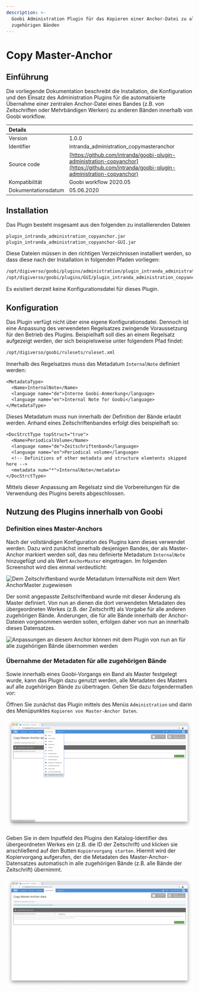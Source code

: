 ```yaml
---
description: >-
  Goobi Administration Plugin für das Kopieren einer Anchor-Datei zu allen
  zugehörigen Bänden
---
```


# Copy Master-Anchor

## Einführung

Die vorliegende Dokumentation beschreibt die Installation, die Konfiguration und den Einsatz des Administration Plugins für die automatisierte Übernahme einer zentralen Anchor-Datei eines Bandes \(z.B. von Zeitschriften oder Mehrbändigen Werken\) zu anderen Bänden innerhalb von Goobi workflow.

| Details |  |
| :--- | :--- |
| Version | 1.0.0 |
| Identifier | intranda\_administration\_copymasteranchor |
| Source code | [https://github.com/intranda/goobi-plugin-administration-copyanchor](https://github.com/intranda/goobi-plugin-administration-copyanchor) |
| Kompatibilität | Goobi workflow 2020.05 |
| Dokumentationsdatum | 05.06.2020 |

## Installation

Das Plugin besteht insgesamt aus den folgenden zu installierenden Dateien

```text
plugin_intranda_administration_copyanchor.jar
plugin_intranda_administration_copyanchor-GUI.jar
```

Diese Dateien müssen in den richtigen Verzeichnissen installiert werden, so dass diese nach der Installation in folgenden Pfaden vorliegen:

```bash
/opt/digiverso/goobi/plugins/administration/plugin_intranda_administration_copyanchor.jar
/opt/digiverso/goobi/plugins/GUI/plugin_intranda_administration_copyanchor-GUI.jar
```

Es existiert derzeit keine Konfigurationsdatei für dieses Plugin.

## Konfiguration

Das Plugin verfügt nicht über eine eigene Konfigurationsdatei. Dennoch ist eine Anpassung des verwendeten Regelsatzes zwingende Voraussetzung für den Betrieb des Plugins. Beispielhaft soll dies an einem Regelsatz aufgezeigt werden, der sich beispielsweise unter folgendem Pfad findet:

```bash
/opt/digiverso/goobi/rulesets/ruleset.xml
```

Innerhalb des Regelsatzes muss das Metadatum `InternalNote` definiert werden:

```markup
<MetadataType>
  <Name>InternalNote</Name>
  <language name="de">Interne Goobi-Anmerkung</language>
  <language name="en">Internal Note for Goobi</language>
</MetadataType>
```

Dieses Metadatum muss nun innerhalb der Definition der Bände erlaubt werden. Anhand eines Zeitschriftenbandes erfolgt dies beispielhaft so:

```markup
<DocStrctType topStruct="true">
  <Name>PeriodicalVolume</Name>
  <language name="de">Zeitschriftenband</language>
  <language name="en">Periodical volume</language>
  <!-- Definitions of other metadata and structure elemtents skipped here -->
  <metadata num="*">InternalNote</metadata>
</DocStrctType>
```

Mittels dieser Anpassung am Regelsatz sind die Vorbereitungen für die Verwendung des Plugins bereits abgeschlossen.

## Nutzung des Plugins innerhalb von Goobi

### Definition eines Master-Anchors

Nach der vollständigen Konfiguration des Plugins kann dieses verwendet werden. Dazu wird zunächst innerhalb desjenigen Bandes, der als Master-Anchor markiert werden soll, das neu definierte Metadatum `InternalNote` hinzugefügt und als Wert `AnchorMaster` eingetragen. Im folgenden Screenshot wird dies einmal verdeutlicht:

![Dem Zeitschriftenband wurde Metadatum InternalNote mit dem Wert AnchorMaster zugewiesen](../.gitbook/assets/copy_anchor_01.png)

Der somit angepasste Zeitschriftenband wurde mit dieser Änderung als Master definiert. Von nun an dienen die dort verwendeten Metadaten des übergeordneten Werkes \(z.B. der Zeitschrift\) als Vorgabe für alle anderen zugehörigen Bände. Änderungen, die für alle Bände innerhalb der Anchor-Dateien vorgenommen werden sollen, erfolgen daher von nun an innerhalb dieses Datensatzes.

![Anpassungen an diesem Anchor k&#xF6;nnen mit dem Plugin von nun an f&#xFC;r alle zugeh&#xF6;rigen B&#xE4;nde &#xFC;bernommen werden](../.gitbook/assets/copy_anchor_02.png)

### Übernahme der Metadaten für alle zugehörigen Bände

Sowie innerhalb eines Goobi-Vorgangs ein Band als Master festgelegt wurde, kann das Plugin dazu genutzt werden, alle Metadaten des Masters auf alle zugehörigen Bände zu übertragen. Gehen Sie dazu folgendermaßen vor:

Öffnen Sie zunächst das Plugin mittels des Menüs `Administration` und darin des Menüpunktes `Kopieren von Master-Anchor Daten`.

![&#xD6;ffnen des Plugins &#xFC;ber das Men&#xFC; Administration](../.gitbook/assets/copy_anchor_03.png)

Geben Sie in dem Inputfeld des Plugins den Katalog-Identifier des übergeordneten Werkes ein \(z.B. die ID der Zeitschrift\) und klicken sie anschließend auf den Butten `Kopiervorgang starten`. Hiermit wird der Kopiervorgang aufgerufen, der die Metadaten des Master-Anchor-Datensatzes automatisch in alle zugehörigen Bände \(z.B. alle Bände der Zeitschrift\) übernimmt.

![Ausf&#xFC;hren des Kopiervorgangs](../.gitbook/assets/copy_anchor_04.png)

